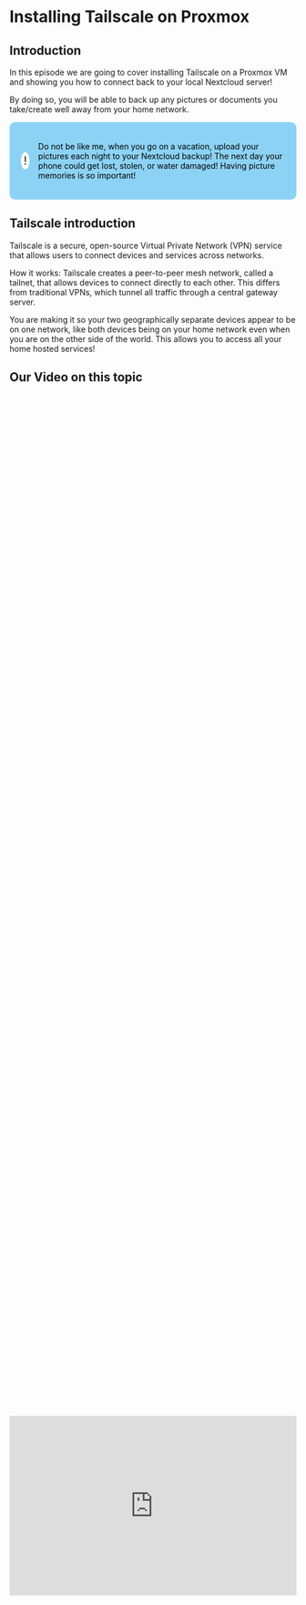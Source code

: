 # Installing Tailscale on Proxmox

## Introduction 

In this episode we are going to cover installing Tailscale on a Proxmox VM and showing you how to connect back to your local Nextcloud server!

By doing so, you will be able to back up any pictures or documents you take/create well away from your home network. 

<!DOCTYPE html>
<html lang="en">
<head>
<meta charset="UTF-8">
<meta name="viewport" content="width=device-width, initial-scale=1.0">
<title>Informative Section</title>
<style>
.informative-section {
    background-color: #8CD2F4; /* light blue background color */
    color: black; /* Text color to contrast with dark background */
    padding: 20px; /* Padding inside the box */
    border-radius: 10px; /* Rounded corners */
    display: flex;
    align-items: center;
}
.circle-emoji {
    width: 50px;
    height: 30px;
    border-radius: 50%;
    background-color: white;
    display: flex;
    justify-content: center;
    align-items: center;
    margin-right: 15px;
    font-size: 20px;
    color: #231F20; /* Dark gray color for the exclamation mark */
}
</style>
</head>
<body>

<div class="informative-section">
    <div class="circle-emoji">!</div>
    <p>Do not be like me, when you go on a vacation, upload your pictures each night to your Nextcloud backup! The next day your phone could get lost, stolen, or water damaged! Having picture memories is so important!</p>
</div>

</body>
</html>

## Tailscale introduction

Tailscale is a secure, open-source Virtual Private Network (VPN) service that allows users to connect devices and services across networks.

How it works: Tailscale creates a peer-to-peer mesh network, called a tailnet, that allows devices to connect directly to each other. This differs from traditional VPNs, which tunnel all traffic through a central gateway server.

You are making it so your two geographically separate devices appear to be on one network, like both devices being on your home network even when you are on the other side of the world. This allows you to access all your home hosted services!

## Our Video on this topic

<div style="display: flex; justify-content: center; align-items: center; height: 100%;">
    <iframe width="560" height="315" src="https://www.youtube.com/embed/bsdxcfVt6vg?si=IahsvHM7HZ5yDjf4" frameborder="0" allow="accelerometer; autoplay; clipboard-write; encrypted-media; gyroscope; picture-in-picture" allowfullscreen></iframe>
</div>

## Create a Proxmox VM


First open Proxmox and create an Ubuntu VM, default settings are fine kind of okay: 15gb of storage, 2 vCPU, 2GB of RAM (you can lower this to a half gig of RAM AFTER install). Everything else can stay the same.

<a href="/images/EP9_tailscale/Still 2024-12-31 194421_1.4.1.png" class="image-expand">
    <img src="/images/EP9_tailscale/Still 2024-12-31 194421_1.4.1.png" alt="Description of your image">
</a>

<!DOCTYPE html>
<html lang="en">
<head>
<meta charset="UTF-8">
<meta name="viewport" content="width=device-width, initial-scale=1.0">

<title>Warning Box Example</title>

<style>
.warning-box {
    background-color: #E4141E; /* Light red background color */
    border-left: 6px solid #8CD2F4; /* Red border on the left side */
    padding: 10px; /* Padding inside the box */
    margin-bottom: 20px; /* Margin at the bottom to separate from other content */
}
</style>
</head>
<body>

<div class="warning-box">
    <p>During the actual Ubuntu install ensure you enable the SSH option!</p>
</div>

</body>
</html>

<a href="/images/EP9_tailscale/Still 2024-12-31 184715_1.5.1.png" class="image-expand">
    <img src="/images/EP9_tailscale/Still 2024-12-31 184715_1.5.1.png" alt="Description of your image">
</a>

Next login to your VM using SSH

<a href="/images/EP9_tailscale/Still 2024-12-31 194421_1.5.1.png" class="image-expand">
    <img src="/images/EP9_tailscale/Still 2024-12-31 194421_1.5.1.png" alt="Description of your image">
</a>


## Installing Tailscale 
Now we can get the download script [here](https://tailscale.com/download/linux)

(Linux) Others operating systems can be found on their site.
```
curl -fsSL https://tailscale.com/install.sh | sh
```

<a href="/images/EP9_tailscale/Still 2024-12-31 194421_1.6.1.png" class="image-expand">
    <img src="/images/EP9_tailscale/Still 2024-12-31 194421_1.6.1.png" alt="Description of your image">
</a>

Type that command into your VM to install Tailscale

<a href="/images/EP9_tailscale/Still 2024-12-31 194421_1.7.1.png" class="image-expand">
    <img src="/images/EP9_tailscale/Still 2024-12-31 194421_1.7.1.png" alt="Description of your image">
</a>

After the install is complete, we need to run the command

```
sudo tailscale up
```
Which will present us with our URL to login/create an account for our Tailscale network.

<a href="/images/EP9_tailscale/Still 2024-12-31 194421_1.9.1.png" class="image-expand">
    <img src="/images/EP9_tailscale/Still 2024-12-31 194421_1.9.1.png" alt="Description of your image">
</a>

Use whatever method you prefer to make your account

<a href="/images/EP9_tailscale/Still 2024-12-31 194421_1.10.1.png" class="image-expand">
    <img src="/images/EP9_tailscale/Still 2024-12-31 194421_1.10.1.png" alt="Description of your image">
</a>

In our case we are going to use for personal use (which is true) but it is also free for three users and 100 devices.

<a href="/images/EP9_tailscale/Still 2024-12-31 194421_1.10.2.png" class="image-expand">
    <img src="/images/EP9_tailscale/Still 2024-12-31 194421_1.10.2.png" alt="Description of your image">
</a>

## Make Tailscale an Exit Node for LAN access

There is one more step we need to perform by SSHing into our Tailscale server. We need to make it an exit node, this allows your remote connections to exit your Tailscale VM and access the other VMs on your home network.

There are three commands we need to type in to make our Tailscale VM the exit node:

1. Advertise a device as an exit node config file:

```
echo 'net.ipv4.ip_forward = 1' | sudo tee -a /etc/sysctl.d/99-tailscale.conf
echo 'net.ipv6.conf.all.forwarding = 1' | sudo tee -a /etc/sysctl.d/99-tailscale.conf
sudo sysctl -p /etc/sysctl.d/99-tailscale.conf
```
2. Then we need to advertise the exit node by restarting the tailscale service:

```
sudo tailscale set --advertise-exit-node
sudo tailscale up
```
3. Then we need to advertise our route including your networks CIDR notation:

```
sudo tailscale up --advertise-routes=<your LAN network IP range>/24 --reset
```

<a href="/images/EP9_tailscale/Still 2025-01-04 172122_1.12.3.png" class="image-expand">
    <img src="/images/EP9_tailscale/Still 2025-01-04 172122_1.12.3.png" alt="Description of your image">
</a>

After that you need to go login to Tailscales site and find your VM now assigned as an exit node, click the three dots <kbd>...</kbd> and select **Edit route settings**

<a href="/images/EP9_tailscale/Still 2025-01-04 172122_1.12.4.png" class="image-expand">
    <img src="/images/EP9_tailscale/Still 2025-01-04 172122_1.12.4.png" alt="Description of your image">
</a>

After that, just select the two boxes and you have set up your exit node.

<a href="/images/EP9_tailscale/Still 2025-01-04 172122_1.12.5.png" class="image-expand">
    <img src="/images/EP9_tailscale/Still 2025-01-04 172122_1.12.5.png" alt="Description of your image">
</a>

## Adding other devices to your MESH network for remote access

Now you need to add a device that will create your mesh Tailscale network. In our example we have downloaded Tailscale on our phone and will connect back to our network through Tailscale to upload pictures to our Nextcloud backup server.

1. Tailscale for Android can be found [here](https://play.google.com/store/apps/details?id=com.tailscale.ipn&hl=en_US&pli=1)
2. Tailscale for Iphones can be found [here](https://apps.apple.com/us/app/tailscale/id1470499037)
3. Tailscale for Windows/MacOS can be found [here](https://tailscale.com/download/windows)

<a href="/images/EP9_tailscale/Still 2024-12-31 194421_1.11.1.png" class="image-expand">
    <img src="/images/EP9_tailscale/Still 2024-12-31 194421_1.11.1.png" alt="Description of your image">
</a>

## Connecting to our home network remotely using Tailscale

On our phone we have installed the Tailscale app and logged into the same account that we used when creating our server.

<a href="/images/EP9_tailscale/Still 2024-12-31 194421_1.12.1.png" class="image-expand">
    <img src="/images/EP9_tailscale/Still 2024-12-31 194421_1.12.1.png" alt="Description of your image">
</a>

You will then be able to see all the devices connected to your mesh network as well as the ability to turn Tailscale on or off.

<a href="/images/EP9_tailscale/Still 2024-12-31 194421_1.13.1.png" class="image-expand">
    <img src="/images/EP9_tailscale/Still 2024-12-31 194421_1.13.1.png" alt="Description of your image">
</a>

Now your phone is just like being on your home network. We can open the Nextcloud app and put the LOCAL IP address of our Nextcloud backup server and connect to it as if we were on our home network.

<a href="/images/EP9_tailscale/Still 2024-12-31 194421_1.15.1.png" class="image-expand">
    <img src="/images/EP9_tailscale/Still 2024-12-31 194421_1.15.1.png" alt="Description of your image">
</a>

Look at that, now you have a way to upload your very important vacation images to your home NAS/Nextcloud backup server remotely! 

<a href="/images/EP9_tailscale/Still 2024-12-31 194421_1.16.1.png" class="image-expand">
    <img src="/images/EP9_tailscale/Still 2024-12-31 194421_1.16.1.png" alt="Description of your image">
</a>

## Managing Tailscale machines

Lastly, you can also login to your Tailscale account and manage your devices and see what devices have access to your mesh network.

<a href="/images/EP9_tailscale/Still 2024-12-31 194421_1.19.1.png" class="image-expand">
    <img src="/images/EP9_tailscale/Still 2024-12-31 194421_1.19.1.png" alt="Description of your image">
</a>

## Conclusion

Now you are able to access ANY device on your local home network via your Tailscale server, this means your NAS, game servers, Plex server, etc. Tailscale is like your computer or phone being on your home network where you can browse to anything locally.